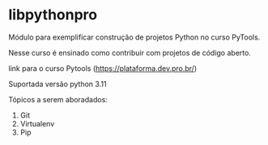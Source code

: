 # libpythonpro
Módulo para exemplificar construção de projetos Python no curso PyTools.

Nesse curso é ensinado como contribuir com projetos de código aberto.

link para o curso Pytools (https://plataforma.dev.pro.br/)

Suportada versão python 3.11

Tópicos a serem aboradados:
 1. Git
 2. Virtualenv
 3. Pip